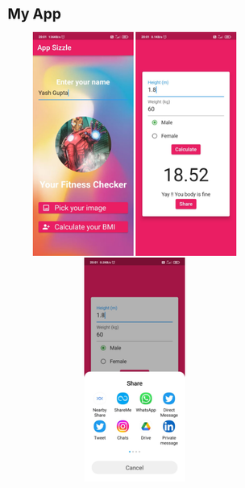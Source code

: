 # My App
<p align="center">
  <img src="Img1.jpeg" width="200">
  <img src="Img2.jpeg" width="200" ><br>
  <img src="Img3.jpeg" width="200">
</p>
